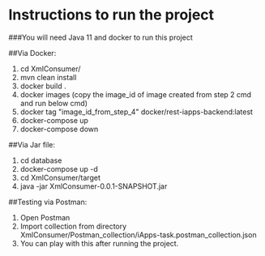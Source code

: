 # Instructions to run the project
###You will need Java 11 and docker to run this project

##Via Docker:
1. cd XmlConsumer/
2. mvn clean install
3. docker build .
4. docker images  (copy the image_id of image created from step 2 cmd and run below cmd)
5. docker tag "image_id_from_step_4" docker/rest-iapps-backend:latest
6. docker-compose up
7. docker-compose down

##Via Jar file:
1. cd database
2. docker-compose up -d   
3. cd XmlConsumer/target
4. java -jar XmlConsumer-0.0.1-SNAPSHOT.jar

##Testing via Postman:
1. Open Postman
2. Import collection from directory XmlConsumer/Postman_collection/iApps-task.postman_collection.json
3. You can play with this after running the project.